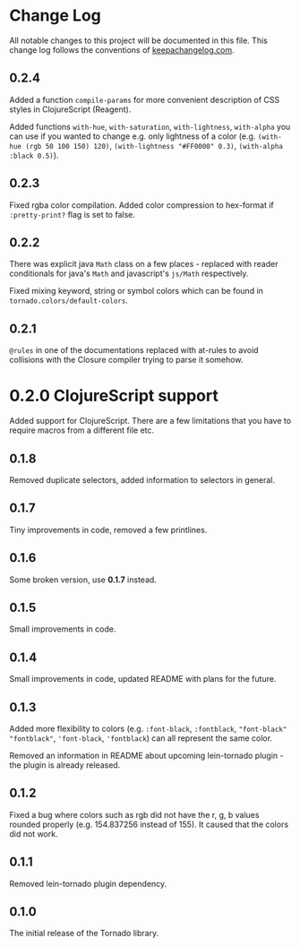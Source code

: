 # Change Log
All notable changes to this project will be documented in this file. This change log follows the conventions of [keepachangelog.com](http://keepachangelog.com/).

## 0.2.4
Added a function `compile-params` for more convenient description of CSS styles in ClojureScript (Reagent).

Added functions `with-hue`, `with-saturation`, `with-lightness`, `with-alpha` you can use if you wanted to change e.g. only lightness of a color
(e.g. `(with-hue (rgb 50 100 150) 120)`, `(with-lightness "#FF0000" 0.3)`, `(with-alpha :black 0.5)`).

## 0.2.3
Fixed rgba color compilation. Added color compression to hex-format if `:pretty-print?` flag is set to false.

## 0.2.2
There was explicit java `Math` class on a few places - replaced with reader conditionals for java's `Math` and javascript's `js/Math` respectively.

Fixed mixing keyword, string or symbol colors which can be found in `tornado.colors/default-colors`.

## 0.2.1
`@rules` in one of the documentations replaced with at-rules to avoid collisions with the Closure compiler trying to parse it somehow.

# 0.2.0 ClojureScript support
Added support for ClojureScript. There are a few limitations that you have to require macros from a different file etc.

## 0.1.8
Removed duplicate selectors, added information to selectors in general.

## 0.1.7
Tiny improvements in code, removed a few printlines.

## 0.1.6
Some broken version, use **0.1.7** instead.

## 0.1.5
Small improvements in code.

## 0.1.4
Small improvements in code, updated README with plans for the future.

## 0.1.3
Added more flexibility to colors (e.g. `:font-black`, `:fontblack`, `"font-black"` `"fontblack"`, `'font-black`, `'fontblack`) can all represent the same color.

Removed an information in README about upcoming lein-tornado plugin - the plugin is already released.

## 0.1.2
Fixed a bug where colors such as rgb did not have the r, g, b values rounded properly (e.g. 154.837256 instead of 155).
It caused that the colors did not work.

## 0.1.1
Removed lein-tornado plugin dependency.

## 0.1.0
The initial release of the Tornado library.